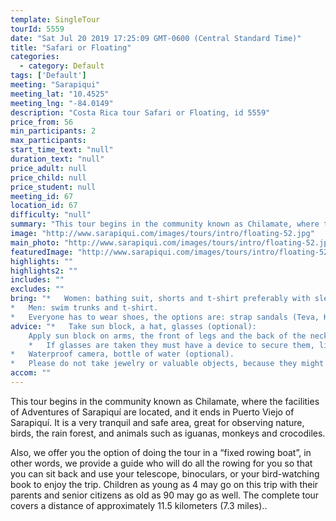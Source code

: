 ```yaml
---
template: SingleTour
tourId: 5559
date: "Sat Jul 20 2019 17:25:09 GMT-0600 (Central Standard Time)"
title: "Safari or Floating"
categories: 
  - category: Default
tags: ['Default']
meeting: "Sarapiqui"
meeting_lat: "10.4525"
meeting_lng: "-84.0149"
description: "Costa Rica tour Safari or Floating, id 5559"
price_from: 56
min_participants: 2
max_participants: 
start_time_text: "null"
duration_text: "null"
price_adult: null
price_child: null
price_student: null
meeting_id: 67
location_id: 67
difficulty: "null"
summary: "This tour begins in the community known as Chilamate, where the facilities of Adventures of Sarapiquí are located, and it ends in Puerto Viejo of Sarapiquí"
image: "http://www.sarapiqui.com/images/tours/intro/floating-52.jpg"
main_photo: "http://www.sarapiqui.com/images/tours/intro/floating-52.jpg"
featuredImage: "http://www.sarapiqui.com/images/tours/intro/floating-52.jpg"
highlights: ""
highlights2: ""
includes: ""
excludes: ""
bring: "*   Women: bathing suit, shorts and t-shirt preferably with sleeves to protect them from the sun.
*   Men: swim trunks and t-shirt.
*   Everyone has to wear shoes, the options are: strap sandals (Teva, Keen); water shoes or tennis shoes (NEVER flip flops or sandals without a back)."
advice: "*   Take sun block, a hat, glasses (optional):
    Apply sun block on arms, the front of legs and the back of the neck moderately.  Don not apply sun block on the back of legs because when in contact with water it will become very slippery and will increase the chances of falling out of the raft; nor on the forehead because when in contact with water it may drip onto eyes causing irritation.*   If wanted, you may bring a hat to wear under the helmet.
    *   If glasses are taken they must have a device to secure them, like a strap.
*   Waterproof camera, bottle of water (optional).
*   Please do not take jewelry or valuable objects, because they might get lost in the river."
accom: ""
---
```

This tour begins in the community known as Chilamate, where the facilities of Adventures of Sarapiquí are located, and it ends in Puerto Viejo of Sarapiquí. It is a very tranquil and safe area, great for observing nature, birds, the rain forest, and animals such as iguanas, monkeys and crocodiles.

Also, we offer you the option of doing the tour in a “fixed rowing boat”, in other words, we provide a guide who will do all the rowing for you so that you can sit back and use your telescope, binoculars, or your bird-watching book to enjoy the trip. Children as young as 4 may go on this trip with their parents and senior citizens as old as 90 may go as well. The complete tour covers a distance of approximately 11.5 kilometers (7.3 miles)..